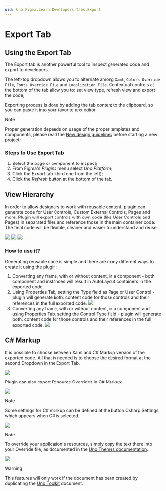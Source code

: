 ```yaml
---
uid: Uno.Figma.Learn.Developers.Tabs.Export
---
```


# Export Tab

## Using the Export Tab

The Export tab is another powerful tool to inspect generated code and export to developers.

The left-top dropdown allows you to alternate among `Xaml`, `Colors Override File`, `Fonts Override File` and `Localization File`. Contextual controls at the bottom of the tab allow you to: set view type, refresh view and export the code;

Exporting process is done by adding the tab content to the clipboard, so you can paste it into your favorite text editor.

> [!NOTE]
> Proper generation depends on usage of the proper templates and components, please read the [New design guidelines](../designers/starting-new-design.md) before starting a new project;

### Steps to Use Export Tab

1. Select the page or component to inspect;
2. From Figma's *Plugins* menu select *Uno Platform*;
3. Click the *Export* tab (third one from the left);
4. Click the *Refresh* button at the bottom of the tab.

## View Hierarchy

In order to allow designers to work with reusable content, plugin can generate code for User Controls, Custom External Controls, Pages and more.
Plugin will export controls with own code (like User Controls and Pages) in separated files and reference those in the main container code.
The final code will be flexible, cleaner and easier to understand and reuse.  

![](assets/view-hierarchy01.png)
![](assets/view-hierarchy02.png)
![](assets/view-hierarchy03.png)

### How to use it?

Generating reusable code is simple and there are many different ways to create it using the plugin:

1. Converting any frame, with or without content, in a component - both component and instances will result in AutoLayout containers in the exported code.
2. Using Properties Tab, setting the Type field as Page or User Control - plugin will generate both: content code for those controls and their references in the full exported code.
![](assets/view-hierarchy-prop01.png)
3. Converting any frame, with or without content, in a component and using Properties Tab, setting the Control Type field - plugin will generate both: content code for those controls and their references in the full exported code.
![](assets/view-hierarchy-prop02.png)


## C# Markup

It is possible to choose between Xaml and C# Markup version of the exported code. All that is needed is to choose the desired format at the second Dropdown in the Export Tab.

![](assets/cshar-markup-01.png)

Plugin can also export Resource Overrides in C# Markup: 

![](assets/cshar-markup-03.png)

> [!NOTE]
> Some settings for C# markup can be defined at the button Csharp Settings, which appears when C# is selected.

![](assets/cshar-markup-02.png)


> [!NOTE]
> To override your application's resources, simply copy the text there into your Override file, as documented in the [Uno Themes documentation](https://platform.uno/docs/articles/external/uno.themes/doc/material-getting-started.html#customize-color-palette).

![](assets/export.png)

> [!WARNING]
>
> This features will only work if the document has been created by duplicating the [Uno Toolkit](../designers/starting-new-design.md) document.